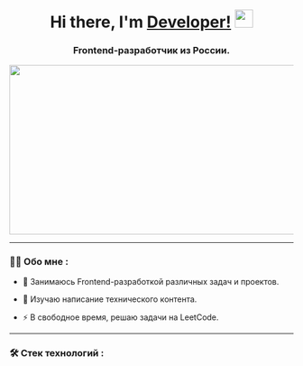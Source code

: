 <h1 align="center">Hi there, I'm <a href="https://vk.com/kirillrrr09" target="_blank">Developer!</a> 
<img src="https://github.com/blackcater/blackcater/raw/main/images/Hi.gif" height="32"/></h1>
<h3 align="center">Frontend-разработчик из России.</h3>
<div align="center">
  <img src="https://media.giphy.com/media/dWesBcTLavkZuG35MI/giphy.gif" width="600" height="300"/>
</div>

---

### :woman_technologist: Обо мне :
- :telescope: Занимаюсь Frontend-разработкой различных задач и проектов.

- :seedling: Изучаю написание технического контента.

- :zap: В свободное время, решаю задачи на LeetCode.

---

### :hammer_and_wrench: Стек технологий :
